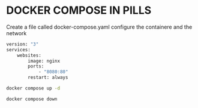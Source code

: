 # DOCKER COMPOSE IN PILLS
Create a file called docker-compose.yaml
configure the containere and the network

```sh
version: "3"
services:
    websites:
        image: nginx
        ports:
            - "8080:80"
        restart: always

```



```sh
docker compose up -d
```


```sh
docker compose down
```
